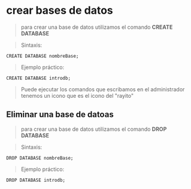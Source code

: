 # crear bases de datos

> para crear una base de datos utilizamos el comando
> **CREATE DATABASE**

> Sintaxis:  

    CREATE DATABASE nombreBase;  


> Ejemplo práctico: 

    CREATE DATABASE introdb;  


> Puede ejecutar los comandos que escribamos en el administrador tenemos un icono que es el icono del "rayito"

## Eliminar una base de datoas

> para crear una base de datos utilizamos el comando
> **DROP DATABASE**

> Sintaxis:

    DROP DATABASE nombreBase;  


> Ejemplo práctico:

    DROP DATABASE introdb;  